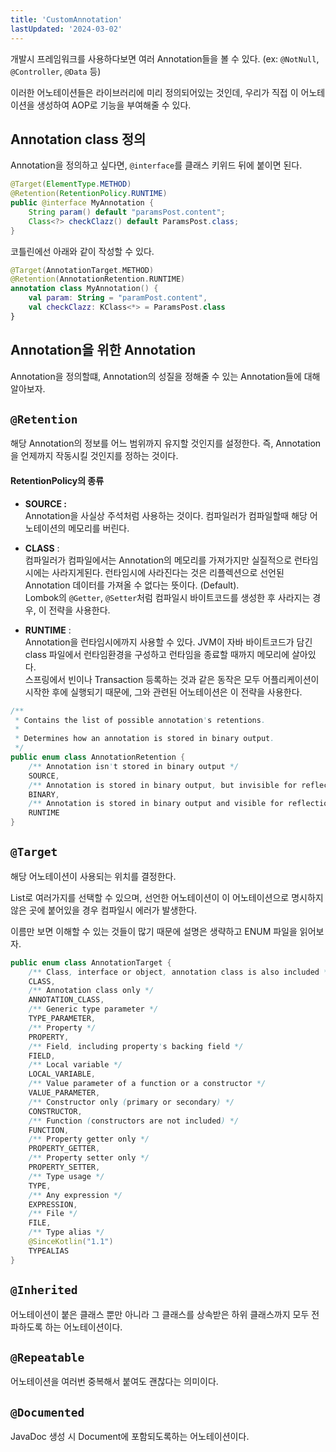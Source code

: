 ```yaml
---
title: 'CustomAnnotation'
lastUpdated: '2024-03-02'
---
```


개발시 프레임워크를 사용하다보면 여러 Annotation들을 볼 수 있다. (ex: `@NotNull`, `@Controller`, `@Data` 등)

이러한 어노테이션들은 라이브러리에 미리 정의되어있는 것인데, 우리가 직접 이 어노테이션을 생성하여 AOP로 기능을 부여해줄 수 있다.

## Annotation class 정의

Annotation을 정의하고 싶다면, `@interface`를 클래스 키위드 뒤에 붙이면 된다.

```java
@Target(ElementType.METHOD)
@Retention(RetentionPolicy.RUNTIME)
public @interface MyAnnotation {
    String param() default "paramsPost.content";
    Class<?> checkClazz() default ParamsPost.class;
}
```

코틀린에선 아래와 같이 작성할 수 있다.

```kotlin
@Target(AnnotationTarget.METHOD)
@Retention(AnnotationRetention.RUNTIME)
annotation class MyAnnotation() {
    val param: String = "paramPost.content",
    val checkClazz: KClass<*> = ParamsPost.class
}
```

## Annotation을 위한 Annotation

Annotation을 정의할떄, Annotation의 성질을 정해줄 수 있는 Annotation들에 대해 알아보자.

## `@Retention`

해당 Annotation의 정보를 어느 범위까지 유지할 것인지를 설정한다. 즉, Annotation을 언제까지 작동시킬 것인지를 정하는 것이다.

#### RetentionPolicy의 종류

- **SOURCE :** <br/>
    Annotation을 사실상 주석처럼 사용하는 것이다. 컴파일러가 컴파일할때 해당 어노테이션의 메모리를 버린다.

- **CLASS** : <br/>
    컴파일러가 컴파일에서는 Annotation의 메모리를 가져가지만 실질적으로 런타임시에는 사라지게된다. 런타임시에 사라진다는 것은 리플렉션으로 선언된 Annotation 데이터를 가져올 수 없다는 뜻이다. (Default). <br/>
    Lombok의 `@Getter`, `@Setter`처럼 컴파일시 바이트코드를 생성한 후 사라지는 경우, 이 전략을 사용한다.

- **RUNTIME** : <br/>
    Annotation을 런타임시에까지 사용할 수 있다. JVM이 자바 바이트코드가 담긴 class 파일에서 런타임환경을 구성하고 런타임을 종료할 때까지 메모리에 살아있다. <br/>
    스프링에서 빈이나 Transaction 등록하는 것과 같은 동작은 모두    어플리케이션이 시작한 후에 실행되기 때문에, 그와 관련된 어노테이션은 이 전략을 사용한다.  

```java
/**
 * Contains the list of possible annotation's retentions.
 *
 * Determines how an annotation is stored in binary output.
 */
public enum class AnnotationRetention {
    /** Annotation isn't stored in binary output */
    SOURCE,
    /** Annotation is stored in binary output, but invisible for reflection */
    BINARY,
    /** Annotation is stored in binary output and visible for reflection (default retention) */
    RUNTIME
}
```

## `@Target`

해당 어노테이션이 사용되는 위치를 결정한다.

List로 여러가지를 선택할 수 있으며, 선언한 어노테이션이 이 어노테이션으로 명시하지 않은 곳에 붙어있을 경우 컴파일시 에러가 발생한다.

이름만 보면 이해할 수 있는 것들이 많기 때문에 설명은 생략하고 ENUM 파일을 읽어보자.

```java
public enum class AnnotationTarget {
    /** Class, interface or object, annotation class is also included */
    CLASS,
    /** Annotation class only */
    ANNOTATION_CLASS,
    /** Generic type parameter */
    TYPE_PARAMETER,
    /** Property */
    PROPERTY,
    /** Field, including property's backing field */
    FIELD,
    /** Local variable */
    LOCAL_VARIABLE,
    /** Value parameter of a function or a constructor */
    VALUE_PARAMETER,
    /** Constructor only (primary or secondary) */
    CONSTRUCTOR,
    /** Function (constructors are not included) */
    FUNCTION,
    /** Property getter only */
    PROPERTY_GETTER,
    /** Property setter only */
    PROPERTY_SETTER,
    /** Type usage */
    TYPE,
    /** Any expression */
    EXPRESSION,
    /** File */
    FILE,
    /** Type alias */
    @SinceKotlin("1.1")
    TYPEALIAS
}
```

## `@Inherited`

어노테이션이 붙은 클래스 뿐만 아니라 그 클래스를 상속받은 하위 클래스까지 모두 전파하도록 하는 어노테이션이다.

## `@Repeatable`

어노테이션을 여러번 중복해서 붙여도 괜찮다는 의미이다.

## `@Documented`

JavaDoc 생성 시 Document에 포함되도록하는 어노테이션이다.

